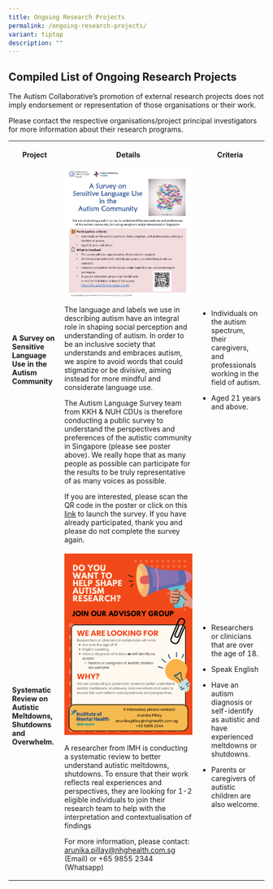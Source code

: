 ```yaml
---
title: Ongoing Research Projects
permalink: /ongoing-research-projects/
variant: tiptap
description: ""
---
```

<h2>Compiled List of Ongoing Research Projects</h2>
<p>The Autism Collaborative’s promotion of external research projects does
not imply endorsement or representation of those organisations or their
work.</p>
<p>Please contact the respective organisations/project principal investigators
for more information about their research programs.</p>
<table style="minWidth: 75px">
<colgroup>
<col>
<col>
<col>
</colgroup>
<tbody>
<tr>
<th rowspan="1" colspan="1">
<p>Project</p>
</th>
<th rowspan="1" colspan="1">
<p>Details</p>
</th>
<th rowspan="1" colspan="1">
<p>Criteria</p>
</th>
</tr>
<tr>
<td rowspan="1" colspan="1">
<p><strong>A Survey on Sensitive Language Use in the Autism Community</strong>
</p>
</td>
<td rowspan="1" colspan="1">
<div class="isomer-image-wrapper">
<img style="width: 100%" height="auto" width="100%" alt="Autism Research: A Survey on Sensitive Language Use in the Autism Community" src="/images/autism_language_survey_png.png">
</div>
<p></p>
<p>The language and labels we use in describing autism have an integral role
in shaping social perception and understanding of autism. In order to be
an inclusive society that understands and embraces autism, we aspire to
avoid words that could stigmatize or be divisive, aiming instead for more
mindful and considerate language use.</p>
<p></p>
<p>The Autism Language Survey team from KKH &amp; NUH CDUs is therefore conducting
a public survey to understand the perspectives and preferences of the autistic
community in Singapore (please see poster above). We really hope that as
many people as possible can participate for the results to be truly representative
of as many voices as possible.</p>
<p></p>
<p>If you are interested, please scan the QR code in the poster or click
on this <a href="https://for.sg/autism-language-survey" rel="noopener nofollow" target="_blank">link</a> to
launch the survey. If you have already participated, thank you and please
do not complete the survey again.</p>
</td>
<td rowspan="1" colspan="1">
<ul data-tight="true" class="tight">
<li>
<p>Individuals on the autism spectrum, their caregivers, and professionals
working in the field of autism.</p>
</li>
<li>
<p>Aged 21 years and above.</p>
</li>
</ul>
</td>
</tr>
<tr>
<td rowspan="1" colspan="1">
<p><strong>Systematic Review on Autistic Meltdowns, Shutdowns and Overwhelm.</strong>
</p>
</td>
<td rowspan="1" colspan="1">
<div class="isomer-image-wrapper">
<img style="width: 100%;" height="auto" width="100%" alt="Autism Research: Poster for Systematic Review on Autistic Meltdowns, Shutdowns and Overwhelm." src="/images/systematic_review_research_poster.png">
</div>
<p>A researcher from IMH is conducting a systematic review to better understand
autistic meltdowns, shutdowns. To ensure that their work reflects real
experiences and perspectives, they are looking for 1-2 eligible individuals
to join their research team to help with the interpretation and contextualisation
of findings</p>
<p></p>
<p>For more information, please contact: <a href="mailto:arunika.pillay@nhghealth.com.sg" rel="noopener noreferrer nofollow" target="_blank">arunika.pillay@nhghealth.com.sg</a> (Email)
or +65 9855 2344 (Whatsapp)</p>
</td>
<td rowspan="1" colspan="1">
<ul data-tight="true" class="tight">
<li>
<p>Researchers or clinicians that are over the age of 18.</p>
</li>
<li>
<p>Speak English</p>
</li>
<li>
<p>Have an autism diagnosis or self-identify as autistic and have experienced
meltdowns or shutdowns.</p>
</li>
<li>
<p>Parents or caregivers of autistic children are also welcome.</p>
</li>
</ul>
</td>
</tr>
</tbody>
</table>
<p></p>